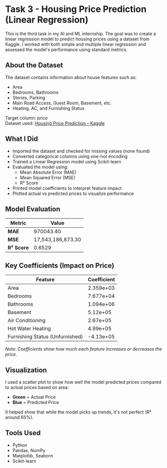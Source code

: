 # Task 3 - Housing Price Prediction (Linear Regression)

This is the third task in my AI and ML internship. The goal was to create a linear regression model to predict housing prices using a dataset from Kaggle. I worked with both simple and multiple linear regression and assessed the model's performance using standard metrics.

## About the Dataset

The dataset contains information about house features such as:

- Area
- Bedrooms, Bathrooms
- Stories, Parking
- Main Road Access, Guest Room, Basement, etc.
- Heating, AC, and Furnishing Status

Target column: price  
Dataset used: [Housing Price Prediction – Kaggle](https://www.kaggle.com/datasets/harishkumardatalab/housing-price-prediction)

## What I Did

- Imported the dataset and checked for missing values (none found)
- Converted categorical columns using one-hot encoding
- Trained a Linear Regression model using Scikit-learn
- Evaluated the model using:
  - Mean Absolute Error (MAE)
  - Mean Squared Error (MSE)
  - R² Score
- Printed model coefficients to interpret feature impact
- Plotted actual vs predicted prices to visualize performance


## Model Evaluation

| Metric | Value |
|--------|-------|
| **MAE** | 970043.40 |
| **MSE** | 17,543,186,873.30 |
| **R² Score** | 0.6529 |


## Key Coefficients (Impact on Price)

| Feature | Coefficient |
|---------|-------------|
| Area | 2.359e+03 |
| Bedrooms | 7.677e+04 |
| Bathrooms | 1.094e+06 |
| Basement | 5.12e+05 |
| Air Conditioning | 2.67e+05 |
| Hot Water Heating | 4.99e+05 |
| Furnishing Status (Unfurnished) | -4.13e+05 |

*Note: Coefficients show how much each feature increases or decreases the price.*

## Visualization

I used a scatter plot to show how well the model predicted prices compared to actual prices based on area:

- **Green** = Actual Price  
- **Blue** = Predicted Price

It helped show that while the model picks up trends, it's not perfect (R² around 65%).


## Tools Used

- Python
- Pandas, NumPy
- Matplotlib, Seaborn
- Scikit-learn
